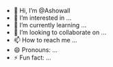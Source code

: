 - 👋 Hi, I’m @Ashowall
- 👀 I’m interested in ...
- 🌱 I’m currently learning ...
- 💞️ I’m looking to collaborate on ...
- 📫 How to reach me ...
- 😄 Pronouns: ...
- ⚡ Fun fact: ...

<!---
Ashowall/Ashowall is a ✨ special ✨ repository because its `README.md` (this file) appears on your GitHub profile.
You can click the Preview link to take a look at your changes.
--->
